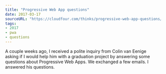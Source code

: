 ```yaml
---
title: "Progressive Web App questions"
date: 2017-03-17
sourceURL: "https://cloudfour.com/thinks/progressive-web-app-questions/"
tags:
- 2017
- pwa
- questions
---
```


A couple weeks ago, I received a polite inquiry from Colin van Eenige asking if I would help him with a graduation project by answering some questions about Progressive Web Apps. We exchanged a few emails. I answered his questions.
